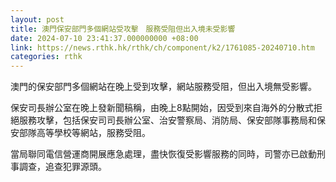 ```yaml
---
layout: post
title: 澳門保安部門多個網站受攻擊　服務受阻但出入境未受影響
date: 2024-07-10 23:41:37.000000000 +08:00
link: https://news.rthk.hk/rthk/ch/component/k2/1761085-20240710.htm
categories: rthk
---
```


澳門的保安部門多個網站在晚上受到攻擊，網站服務受阻，但出入境無受影響。

保安司長辦公室在晚上發新聞稿稱，由晚上8點開始，因受到來自海外的分散式拒絕服務攻擊，包括保安司司長辦公室、治安警察局、消防局、保安部隊事務局和保安部隊高等學校等網站，服務受阻。

當局聯同電信營運商開展應急處理，盡快恢復受影響服務的同時，司警亦已啟動刑事調查，追查犯罪源頭。
